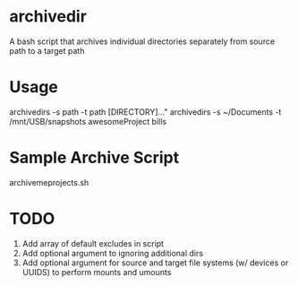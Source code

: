 # archivedir

A bash script that archives individual directories separately from source path to a target path

# Usage

archivedirs -s path -t path [DIRECTORY]..."
archivedirs -s ~/Documents -t /mnt/USB/snapshots awesomeProject bills

# Sample Archive Script

archivemeprojects.sh

# 	TODO
1. Add array of default excludes in script
2. Add optional argument to ignoring additional dirs
3. Add optional argument for source and target file systems (w/ devices or UUIDS) to perform mounts and umounts